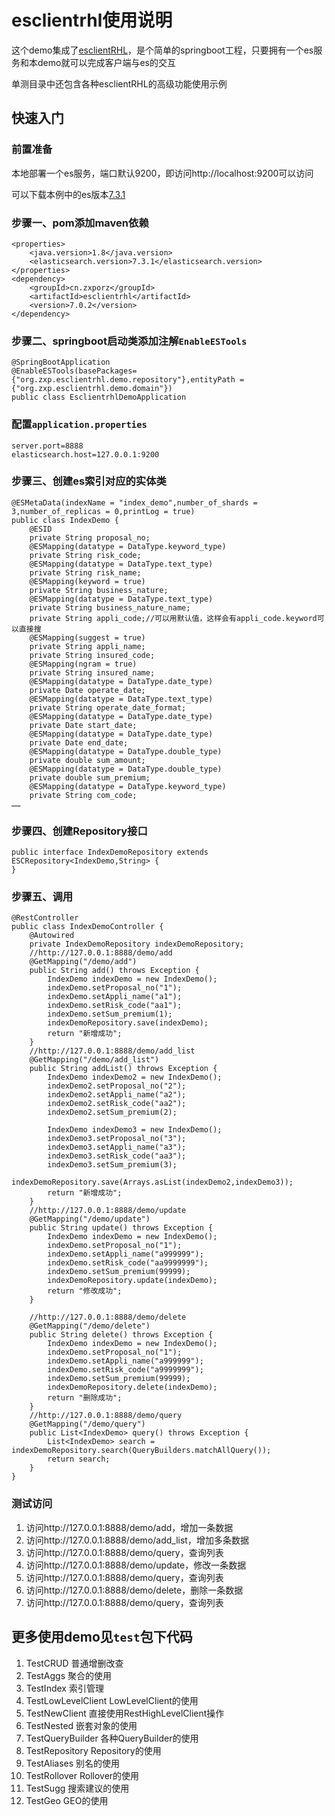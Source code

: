 # esclientrhl使用说明

这个demo集成了[esclientRHL](https://gitee.com/zxporz/ESClientRHL)，是个简单的springboot工程，只要拥有一个es服务和本demo就可以完成客户端与es的交互

单测目录中还包含各种esclientRHL的高级功能使用示例

## 快速入门

### 前置准备
本地部署一个es服务，端口默认9200，即访问http://localhost:9200可以访问

可以下载本例中的es版本[7.3.1](https://www.elastic.co/cn/downloads/past-releases/elasticsearch-7-3-1)


### 步骤一、pom添加maven依赖
```
<properties>
    <java.version>1.8</java.version>
    <elasticsearch.version>7.3.1</elasticsearch.version>
</properties>
<dependency>
    <groupId>cn.zxporz</groupId>
    <artifactId>esclientrhl</artifactId>
    <version>7.0.2</version>
</dependency>
```
### 步骤二、springboot启动类添加注解`EnableESTools`

```
@SpringBootApplication
@EnableESTools(basePackages={"org.zxp.esclientrhl.demo.repository"},entityPath = {"org.zxp.esclientrhl.demo.domain"})
public class EsclientrhlDemoApplication
```

### 配置`application.properties`
```
server.port=8888
elasticsearch.host=127.0.0.1:9200
```


### 步骤三、创建es索引对应的实体类
```
@ESMetaData(indexName = "index_demo",number_of_shards = 3,number_of_replicas = 0,printLog = true)
public class IndexDemo {
    @ESID
    private String proposal_no;
    @ESMapping(datatype = DataType.keyword_type)
    private String risk_code;
    @ESMapping(datatype = DataType.text_type)
    private String risk_name;
    @ESMapping(keyword = true)
    private String business_nature;
    @ESMapping(datatype = DataType.text_type)
    private String business_nature_name;
    private String appli_code;//可以用默认值，这样会有appli_code.keyword可以直接搜
    @ESMapping(suggest = true)
    private String appli_name;
    private String insured_code;
    @ESMapping(ngram = true)
    private String insured_name;
    @ESMapping(datatype = DataType.date_type)
    private Date operate_date;
    @ESMapping(datatype = DataType.text_type)
    private String operate_date_format;
    @ESMapping(datatype = DataType.date_type)
    private Date start_date;
    @ESMapping(datatype = DataType.date_type)
    private Date end_date;
    @ESMapping(datatype = DataType.double_type)
    private double sum_amount;
    @ESMapping(datatype = DataType.double_type)
    private double sum_premium;
    @ESMapping(datatype = DataType.keyword_type)
    private String com_code;
……
```

### 步骤四、创建Repository接口
```
public interface IndexDemoRepository extends ESCRepository<IndexDemo,String> {
}
```

### 步骤五、调用
```
@RestController
public class IndexDemoController {
    @Autowired
    private IndexDemoRepository indexDemoRepository;
    //http://127.0.0.1:8888/demo/add
    @GetMapping("/demo/add")
    public String add() throws Exception {
        IndexDemo indexDemo = new IndexDemo();
        indexDemo.setProposal_no("1");
        indexDemo.setAppli_name("a1");
        indexDemo.setRisk_code("aa1");
        indexDemo.setSum_premium(1);
        indexDemoRepository.save(indexDemo);
        return "新增成功";
    }
    //http://127.0.0.1:8888/demo/add_list
    @GetMapping("/demo/add_list")
    public String addList() throws Exception {
        IndexDemo indexDemo2 = new IndexDemo();
        indexDemo2.setProposal_no("2");
        indexDemo2.setAppli_name("a2");
        indexDemo2.setRisk_code("aa2");
        indexDemo2.setSum_premium(2);

        IndexDemo indexDemo3 = new IndexDemo();
        indexDemo3.setProposal_no("3");
        indexDemo3.setAppli_name("a3");
        indexDemo3.setRisk_code("aa3");
        indexDemo3.setSum_premium(3);
        indexDemoRepository.save(Arrays.asList(indexDemo2,indexDemo3));
        return "新增成功";
    }
    //http://127.0.0.1:8888/demo/update
    @GetMapping("/demo/update")
    public String update() throws Exception {
        IndexDemo indexDemo = new IndexDemo();
        indexDemo.setProposal_no("1");
        indexDemo.setAppli_name("a999999");
        indexDemo.setRisk_code("aa9999999");
        indexDemo.setSum_premium(99999);
        indexDemoRepository.update(indexDemo);
        return "修改成功";
    }

    //http://127.0.0.1:8888/demo/delete
    @GetMapping("/demo/delete")
    public String delete() throws Exception {
        IndexDemo indexDemo = new IndexDemo();
        indexDemo.setProposal_no("1");
        indexDemo.setAppli_name("a999999");
        indexDemo.setRisk_code("a9999999");
        indexDemo.setSum_premium(99999);
        indexDemoRepository.delete(indexDemo);
        return "删除成功";
    }
    //http://127.0.0.1:8888/demo/query
    @GetMapping("/demo/query")
    public List<IndexDemo> query() throws Exception {
        List<IndexDemo> search = indexDemoRepository.search(QueryBuilders.matchAllQuery());
        return search;
    }
}
```

###  测试访问
1. 访问http://127.0.0.1:8888/demo/add，增加一条数据
1. 访问http://127.0.0.1:8888/demo/add_list，增加多条数据
1. 访问http://127.0.0.1:8888/demo/query，查询列表
1. 访问http://127.0.0.1:8888/demo/update，修改一条数据
1. 访问http://127.0.0.1:8888/demo/query，查询列表
1. 访问http://127.0.0.1:8888/demo/delete，删除一条数据
1. 访问http://127.0.0.1:8888/demo/query，查询列表


## 更多使用demo见`test`包下代码

1. TestCRUD 普通增删改查
1. TestAggs 聚合的使用
1. TestIndex 索引管理
1. TestLowLevelClient LowLevelClient的使用
1. TestNewClient 直接使用RestHighLevelClient操作
1. TestNested 嵌套对象的使用
1. TestQueryBuilder 各种QueryBuilder的使用
1. TestRepository Repository的使用
1. TestAliases 别名的使用
1. TestRollover Rollover的使用
1. TestSugg 搜索建议的使用
1. TestGeo GEO的使用

